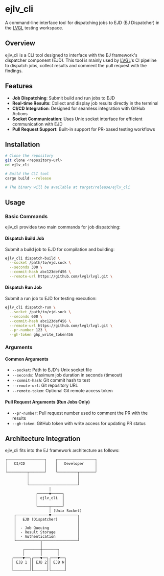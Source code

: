 # ejlv_cli

A command-line interface tool for dispatching jobs to EJD (EJ Dispatcher) in the [LVGL](https://github.com/lvgl/lvgl.git) testing workspace.

## Overview

ejlv_cli is a CLI tool designed to interface with the EJ framework's dispatcher component (EJD).
This tool is mainly used by [LVGL](https://lvgl.io)'s CI pipeline to dispatch jobs, collect results and comment the pull request with the findings.

## Features

- **Job Dispatching**: Submit build and run jobs to EJD
- **Real-time Results**: Collect and display job results directly in the terminal
- **CI/CD Integration**: Designed for seamless integration with GitHub Actions
- **Socket Communication**: Uses Unix socket interface for efficient communication with EJD
- **Pull Request Support**: Built-in support for PR-based testing workflows

## Installation

```bash
# Clone the repository
git clone <repository-url>
cd ejlv_cli

# Build the CLI tool
cargo build --release

# The binary will be available at target/release/ejlv_cli
```

## Usage

### Basic Commands

ejlv_cli provides two main commands for job dispatching:

#### Dispatch Build Job

Submit a build job to EJD for compilation and building:

```bash
ejlv_cli dispatch-build \
  --socket /path/to/ejd.sock \
  --seconds 300 \
  --commit-hash abc123def456 \
  --remote-url https://github.com/lvgl/lvgl.git \
```

#### Dispatch Run Job

Submit a run job to EJD for testing execution:

```bash
ejlv_cli dispatch-run \
  --socket /path/to/ejd.sock \
  --seconds 600 \
  --commit-hash abc123def456 \
  --remote-url https://github.com/lvgl/lvgl.git \
  --pr-number 123 \
  --gh-token ghp_write_token456
```

### Arguments

#### Common Arguments

- `--socket`: Path to EJD's Unix socket file
- `--seconds`: Maximum job duration in seconds (timeout)
- `--commit-hash`: Git commit hash to test
- `--remote-url`: Git repository URL
- `--remote-token`: Optional Git remote access token

#### Pull Request Arguments (Run Jobs Only)

- `--pr-number`: Pull request number used to comment the PR with the results
- `--gh-token`: GitHub token with write access for updating PR status

## Architecture Integration

ejlv_cli fits into the EJ framework architecture as follows:

```
┌─────────────────┐    ┌─────────────────┐
│   CI/CD         │    │   Developer     │
│                 │    │                 │
└─────────┬───────┘    └─────────┬───────┘
          │                      │
          │                      │
          └──────────────────────┘
                    │
              ┌─────▼─────┐
              │ ejlv_cli  │
              │           │
              └─────┬─────┘
                    │ (Unix Socket)
    ┌───────────────▼────────────┐
    │   EJD (Dispatcher)         │
    │                            │
    │  - Job Queuing             │
    │  - Result Storage          │
    │  - Authentication          │
    └───────────┬────────────────┘
                │
        ┌───────┼───────┐
        │       │       │
   ┌────▼──┐┌───▼──┐┌───▼──┐
   │ EJB 1 ││ EJB 2││ EJB N│
   │       ││      ││      │
   └───────┘└──────┘└──────┘
```
